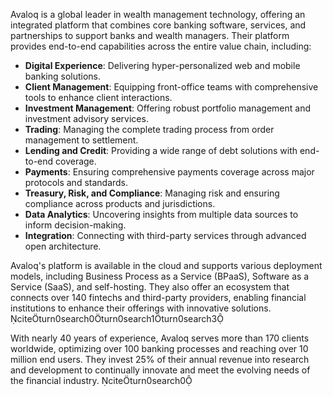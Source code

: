 Avaloq is a global leader in wealth management technology, offering an integrated platform that combines core banking software, services, and partnerships to support banks and wealth managers. Their platform provides end-to-end capabilities across the entire value chain, including:

- **Digital Experience**: Delivering hyper-personalized web and mobile banking solutions.
- **Client Management**: Equipping front-office teams with comprehensive tools to enhance client interactions.
- **Investment Management**: Offering robust portfolio management and investment advisory services.
- **Trading**: Managing the complete trading process from order management to settlement.
- **Lending and Credit**: Providing a wide range of debt solutions with end-to-end coverage.
- **Payments**: Ensuring comprehensive payments coverage across major protocols and standards.
- **Treasury, Risk, and Compliance**: Managing risk and ensuring compliance across products and jurisdictions.
- **Data Analytics**: Uncovering insights from multiple data sources to inform decision-making.
- **Integration**: Connecting with third-party services through advanced open architecture.

Avaloq's platform is available in the cloud and supports various deployment models, including Business Process as a Service (BPaaS), Software as a Service (SaaS), and self-hosting. They also offer an ecosystem that connects over 140 fintechs and third-party providers, enabling financial institutions to enhance their offerings with innovative solutions. citeturn0search0turn0search1turn0search3

With nearly 40 years of experience, Avaloq serves more than 170 clients worldwide, optimizing over 100 banking processes and reaching over 10 million end users. They invest 25% of their annual revenue into research and development to continually innovate and meet the evolving needs of the financial industry. citeturn0search0 